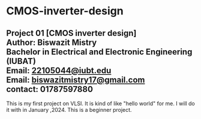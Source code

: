 # CMOS-inverter-design
Project 01 [CMOS inverter design] <br>
Author: Biswazit Mistry<br>
Bachelor in Electrical and Electronic Engineering (IUBAT)<br>
Email: 22105044@iubt.edu<br>
Email: biswazitmistry17@gmail.com<br>
contact: 01787597880<br>
----------------------------------------------------------------------------------------------------------
<p>This is my first project on VLSI. It is kind of like "hello world" for me. I will do it with in January ,2024. This is a beginner project.</p>


